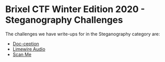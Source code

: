 # Brixel CTF Winter Edition 2020 - Steganography Challenges
The challenges we have write-ups for in the Steganography category are:
* [Doc-ception](Doc-ception/README.md)
* [Limewire Audio](LimewireAudio/README.md)
* [Scan Me](ScanMe/README.md)

